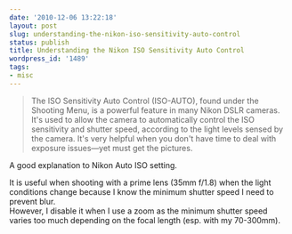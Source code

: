 ```yaml
---
date: '2010-12-06 13:22:18'
layout: post
slug: understanding-the-nikon-iso-sensitivity-auto-control
status: publish
title: Understanding the Nikon ISO Sensitivity Auto Control
wordpress_id: '1489'
tags:
- misc
---
```


> The ISO Sensitivity Auto Control (ISO-AUTO), found under the Shooting Menu, is a powerful feature in many Nikon DSLR cameras. It's used to allow the camera to automatically control the ISO sensitivity and shutter speed, according to the light levels sensed by the camera. It's very helpful when you don't have time to deal with exposure issues—yet must get the pictures.

A good explanation to Nikon Auto ISO setting. 

It is useful when shooting with a prime lens (35mm f/1.8) when the light conditions change because I know the minimum shutter speed I need to prevent blur.  
However, I disable it when I use a zoom as the minimum shutter speed varies too much depending on the focal length (esp. with my 70-300mm).

